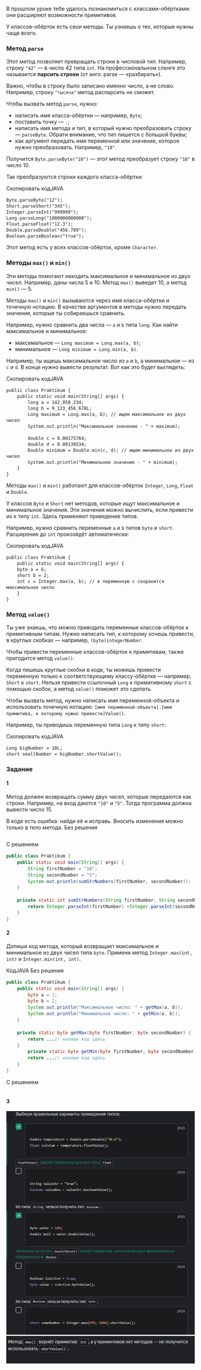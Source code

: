 В прошлом уроке тебе удалось познакомиться с классами-обёртками: они расширяют возможности примитивов.

У классов-обёрток есть свои методы. Ты узнаешь о тех, которые нужны чаще всего.

### Метод `parse`

Этот метод позволяет превращать строки в числовой тип. Например, строку `"42"` — в число 42 типа `int`. На профессиональном сленге это называется **парсить строки** (от англ. parse — «разбирать»).

Важно, чтобы в строку было записано именно число, а не слово. Например, строку `"тысяча"` метод распарсить не сможет.

Чтобы вызвать метод `parse`, нужно:

- написать имя класса-обёртки — например, `Byte`;
- поставить точку — `.`;
- написать имя метода и тип, в который нужно преобразовать строку — `parseByte`. Обрати внимание, что тип пишется с большой буквы;
- как аргумент передать имя переменной или значение, которое нужно преобразовать. Например, `"10"`.

Получится `Byte.parseByte("10")` — этот метод преобразует строку `"10"` в число 10.

Так преобразуются строки каждого класса-обёртки:

Скопировать кодJAVA

```
Byte.parseByte("12");
Short.parseShort("345");
Integer.parseInt("999999");
Long.parseLong("1000000000000");
Float.parseFloat("12.3");
Double.parseDouble("456.789");
Boolean.parseBoolean("true"); 
```

Этот метод есть у всех классов-обёрток, кроме `Character`.

### Методы `max()` и `min()`

Эти методы помогают находить максимальное и минимальное из двух чисел. Например, даны числа 5 и 10. Метод `max()` выведет 10, а метод `min()` — 5.

Методы `max()` и `min()` вызываются через имя класса-обёртки и точечную нотацию. В качестве аргументов в методы нужно передать значения, которые ты собираешься сравнить.

Например, нужно сравнить два числа — `а` и `b` типа `long`. Как найти максимальное и минимальное:

- максимальное — `Long maximum = Long.max(a, b)`;
- минимальное — `Long minimum = Long.min(a, b)`.

Например, ты ищешь максимальное число из `а` и `b`, а минимальное — из `c` и `d`. В конце нужно вывести результат. Вот как это будет выглядеть:

Скопировать кодJAVA

```
public class Praktikum {
    public static void main(String[] args) {
        long a = 142_858_234;
        long b = 9_123_456_678L;
        Long maximum = Long.max(a, b); // ищем максимальное из двух чисел
        System.out.println("Максимальное значение - " + maximum);

        double c = 0.00175764;
        double d = 0.00138534;
        Double minimum = Double.min(c, d); // ищем минимальное из двух чисел
        System.out.println("Минимальное значение - " + minimum);
    }
} 
```

Методы `max()` и `min()` работают для классов-обёрток `Integer`, `Long`, `Float` и `Double`.

У классов `Byte` и `Short` нет методов, которые ищут максимальное и минимальное значения. Эти значения можно вычислить, если привести их к типу `int`. Здесь применяют приведение типов.

Например, нужно сравнить переменные `а` и `b` типов `byte` и `short`. Расширение до `int` произойдёт автоматически:

Скопировать кодJAVA

```
public class Praktikum {
    public static void main(String[] args) {
    byte a = 6;
    short b = 2;
    int c = Integer.max(a, b); // в переменную с сохранится максимальное число
    }
} 
```
### Метод `value()`

Ты уже знаешь, что можно приводить переменные классов-обёрток к примитивным типам. Нужно написать тип, к которому хочешь привести, в круглых скобках — например, `(byte)integerNumber`.

Чтобы привести переменные классов-обёрток к примитивам, также пригодится метод `value()`.

Когда пишешь круглые скобки в коде, ты можешь привести переменную только к соответствующему классу-обёртке — например, `Short` к `short`. Нельзя привести ссылочный `Long` к примитивному `short` с помощью скобок, а метод `value()` поможет это сделать.

Чтобы вызвать метод, нужно написать имя переменной-объекта и использовать точечную нотацию: `[имя переменной-объекта].[имя примитива, к которому нужно привести]Value()`.

Например, ты приводишь переменную типа `Long` к типу `short`:

Скопировать кодJAVA

```
Long bigNumber = 10L;
short smallNumber = bigNumber.shortValue(); 
```
### Задание
#### 1
Метод должен возвращать сумму двух чисел, которые передаются как строки. Например, на вход даются `"10"` и `"5"`. Тогда программа должна вывести число 15.

В коде есть ошибка: найди её и исправь. Вносить изменения можно только в тело метода.
Без решения
```Java

```

С решением
```Java
public class Praktikum {
    public static void main(String[] args) {
        String firstNumber = "10";
        String secondNumber = "5";
        System.out.println(sumStrNumbers(firstNumber, secondNumber));
    }

    private static int sumStrNumbers(String firstNumber, String secondNumber) {
        return Integer.parseInt(firstNumber) +Integer.parseInt(secondNumber);
    }
}
```

#### 2
Допиши код метода, который возвращает максимальное и минимальное из двух чисел типа `byte`. Примени метод `Integer.max(int, int)` и `Integer.min(int, int)`.

КодJAVA
Без решения
```java
public class Praktikum {
    public static void main(String[] args) {
        byte a = 1;
        byte b = 2;
        System.out.println("Максимальное число: " + getMax(a, b));
		System.out.println("Минимальное число: " + getMin(a, b));
    }

    private static byte getMax(byte firstNumber, byte secondNumber) {
        return ...// напиши код здесь
    }
		private static byte getMin(byte firstNumber, byte secondNumber) {
        return ...// напиши код здесь
    }
}
```

С решением
```java

```
#### 3
![img_11.png](img%2Fimg_11.png)
![img_12.png](img%2Fimg_12.png)